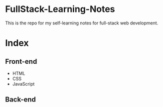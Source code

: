 # FullStack-Learning-Notes
This is the repo for my self-learning notes for full-stack web development.

# Index
## Front-end
- HTML
- CSS
- JavaScript

## Back-end

